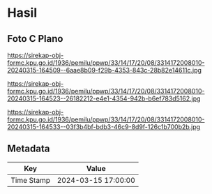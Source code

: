 # Hasil

## Foto C Plano

https://sirekap-obj-formc.kpu.go.id/1936/pemilu/ppwp/33/14/17/20/08/3314172008010-20240315-164509--6aae8b09-f29b-4353-843c-28b82e14611c.jpg

https://sirekap-obj-formc.kpu.go.id/1936/pemilu/ppwp/33/14/17/20/08/3314172008010-20240315-164523--26182212-e4e1-4354-942b-b6ef783d5162.jpg

https://sirekap-obj-formc.kpu.go.id/1936/pemilu/ppwp/33/14/17/20/08/3314172008010-20240315-164533--03f3b4bf-bdb3-46c9-8d9f-126c1b700b2b.jpg


## Metadata

| Key        | Value               |
| ---------- | ------------------- |
| Time Stamp | 2024-03-15 17:00:00 |



